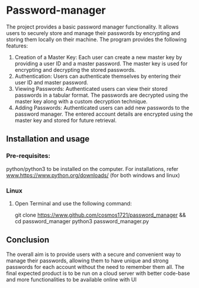 # Password-manager
The project provides a basic password manager functionality. It allows users to securely store and manage their passwords by encrypting and storing them locally on their machine. The program provides the following features:

1. Creation of a Master Key: Each user can create a new master key by providing a user ID and a master password. The master key is used for 
                             encrypting and decrypting the stored passwords.
2. Authentication: Users can authenticate themselves by entering their user ID and master password.
3. Viewing Passwords: Authenticated users can view their stored passwords in a tabular format. The passwords are decrypted using the master key along with a 
                      custom decryption technique.
4. Adding Passwords: Authenticated users can add new passwords to the password manager. The entered account details are encrypted using the master key and 
                     stored for future retrieval.

## Installation and usage
### Pre-requisites:
python/python3 to be installed on the computer. For installations, refer www.https://www.python.org/downloads/ (for both windows  and linux)
### Linux 
1. Open Terminal and use the following command:
    
    git clone https://www.github.com/cosmos1721/password_manager && cd password_manager
    python3 password_manager.py
## Conclusion
The overall aim is to provide users with a secure and convenient way to manage their passwords, allowing them to have unique and strong passwords for each account without the need to remember them all. The final expected product is to be run on a cloud server with better code-base and more functionalities to be available online with UI
